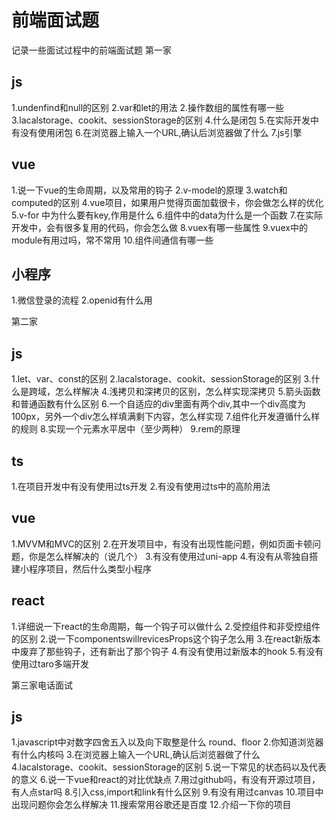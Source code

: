 # 前端面试题
记录一些面试过程中的前端面试题
第一家
## js

1.undenfind和null的区别
2.var和let的用法
2.操作数组的属性有哪一些
3.lacalstorage、cookit、sessionStorage的区别
4.什么是闭包
5.在实际开发中有没有使用闭包
6.在浏览器上输入一个URL,确认后浏览器做了什么
7.js引擎

## vue
1.说一下vue的生命周期，以及常用的钩子
2.v-model的原理
3.watch和computed的区别
4.vue项目，如果用户觉得页面加载很卡，你会做怎么样的优化
5.v-for 中为什么要有key,作用是什么
6.组件中的data为什么是一个函数
7.在实际开发中，会有很多复用的代码，你会怎么做
8.vuex有哪一些属性
9.vuex中的module有用过吗，常不常用
10.组件间通信有哪一些

## 小程序
1.微信登录的流程
2.openid有什么用

第二家
## js
1.let、var、const的区别
2.lacalstorage、cookit、sessionStorage的区别
3.什么是跨域，怎么样解决
4.浅拷贝和深拷贝的区别，怎么样实现深拷贝
5.箭头函数和普通函数有什么区别
6.一个自适应的div里面有两个div,其中一个div高度为100px，另外一个div怎么样填满剩下内容，怎么样实现
7.组件化开发遵循什么样的规则
8.实现一个元素水平居中（至少两种）
9.rem的原理
## ts
1.在项目开发中有没有使用过ts开发
2.有没有使用过ts中的高阶用法

## vue
1.MVVM和MVC的区别
2.在开发项目中，有没有出现性能问题，例如页面卡顿问题，你是怎么样解决的（说几个）
3.有没有使用过uni-app
4.有没有从零独自搭建小程序项目，然后什么类型小程序

## react
1.详细说一下react的生命周期，每一个钩子可以做什么
2.受控组件和非受控组件的区别
2.说一下componentswillrevicesProps这个钩子怎么用
3.在react新版本中废弃了那些钩子，还有新出了那个钩子
4.有没有使用过新版本的hook
5.有没有使用过taro多端开发

第三家电话面试
## js
1.javascript中对数字四舍五入以及向下取整是什么   round、floor
2.你知道浏览器有什么内核吗
3.在浏览器上输入一个URL,确认后浏览器做了什么
4.lacalstorage、cookit、sessionStorage的区别
5.说一下常见的状态码以及代表的意义
6.说一下vue和react的对比优缺点
7.用过github吗，有没有开源过项目，有人点star吗
8.引入css,import和link有什么区别
9.有没有用过canvas
10.项目中出现问题你会怎么样解决
11.搜索常用谷歌还是百度
12.介绍一下你的项目

